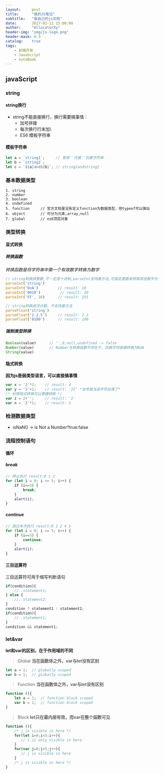 ```yaml
---
layout:     post
title:      "我的JS笔记"
subtitle:   "我自己的js文档"
date:       2017-02-12 15:00:00
author:     "AllocatorXy"
header-img: "img/js-logo.png"
header-mask: 0.3
catalog:    true
tags:
    - 前端开发
    - JavaScript
    - noteBook
---
```


## javaScript

### string

#### string换行
- string不能直接换行，换行需要搞事情：
    + 加号拼接
    + 每次换行行末加\
    + ES6 模板字符串

#### 模板字符串
```javascript
let a = `string1`;     // 使用``代替''包裹字符串
let b = `string2`;
let c = `${a}and${b}`; // string1andstring2
```

### 基本数据类型
    1. string
    2. number
    3. boolean
    4. undefined
    5. function     // 官方文档里没有定义function为数据类型，但typeof可以弹出
    6. object       // 可分为元素,array,null
    7. global       // es6顶层对象

### 类型转换

#### 显式转换

##### 转换函数
*转换函数是将字符串中第一个有效数字转换为数字*
```javascript
// string转换成整数,不一定是十进制,parseInt支持基方法,可指定基数来转换其他数字为十进制
parseInt('string')   
parseInt('0xA')         // result: 10
parseInt('0010')         // result: 10
parseInt('FF', 16)      // result: 255

// string转换成浮点数，不支持基方法
parseFloat('string')    
parseFloat('2.2.5')     // result: 2.2
parseFloat('0100')      // result: 100
```

##### 强制类型转换
```javascript
Boolean(value)      // '',0,null,undefined -> false
Number(value)       // Number与转换函数不同在于，非数字将直接转换为NaN
String(value)
```

#### 隐式转换
**因为js是弱类型语言，可以直接搞事情**

```javascript
var x = '2'*2;    // result: 4
var y = '2'+2;    // result: '22' *加号就当连字符处理了*
/* 利用隐式转换可以便捷转换 */
var z = 2+'';     // result: '2'
var n = '2'*1;    // result: 2
```

### 检测数据类型
- isNaN() -> is Not a Number?true:false

### 流程控制语句

#### 循环
##### break
```javascript
// 停止执行 result:0 1 2
for (let i = 0; i <= 5; i++) {
    if (i==3) {
        break;
    }
    alert(i);
}
```
##### continue
```javascript
// 跳过本次执行 result:0 1 2 4 5
for (let i = 0; i <= 5; i++) {
    if (i==3) {
        continue;
    }
    alert(i);
}
```

#### 三目运算符
三目运算符可用于缩写判断语句
```javascript
if(condition){
    //..statement1;
} else {
    //..statement2;
}
condition ? statement1 : statement2;
if(condition){
    //..statement1;
}
condition && statement1;
```

### let&var
**let和var的区别，在于作用域的不同**

>Global
**当在函数体之外，var与let没有区别**

```javascript
let a = 1;  // globally scoped
var b = 1;  // globally scoped
```

>Function
**当在函数体之外，var与let没有区别**

```javascript
function (){
    let a = 1;  // function block scoped
    var b = 1;  // function block scoped
}
```

>Block
**let只在最内层有效，而var在整个函数可见**

```javascript
function (){
    /* j is visible in here */
    for(let i=0;i<5;i++){
       // i is only visible in here
    }
    for(var j=0;j<5;j++){
       // j is visible in here
    }
    /* j is visible in here */
}
```
